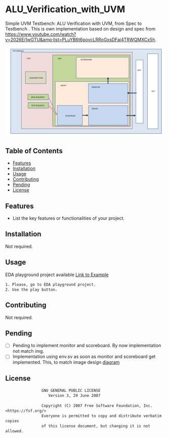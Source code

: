 # ALU_Verification_with_UVM

Simple UVM Testbench: ALU Verification with UVM, from Spec to Testbench . This is own implementation based on design and spec from https://www.youtube.com/watch?v=2026Ei1wGTU&amp;list=PLuYB6t6povcLRRoGxsDFai4TRWQMXCx5h.

![blocks diagram](spec/ALU%20Block%20Diagram.jpg)

## Table of Contents

- [Features](#features)
- [Installation](#installation)
- [Usage](#usage)
- [Contributing](#contributing)
- [Pending](#pending)
- [License](#license)

## Features

- List the key features or functionalities of your project.

## Installation

Not required.

## Usage
EDA playground project available <a href="https://www.edaplayground.com/x/KWCi" target="_blank" rel="noopener noreferrer">Link to Example</a>

    1. Please, go to EDA playground project.
    2. Use the play button.

## Contributing

Not required.

## Pending

- [ ] Pending to implement monitor and scoreboard. By now implementation not match img.
- [ ] Implementation using env.sv as soon as monitor and scoreboard get implemented. This, to match image design [diagram](spec/ALU%20Block%20Diagram.jpg)

## License

                    GNU GENERAL PUBLIC LICENSE
                       Version 3, 29 June 2007

                    Copyright (C) 2007 Free Software Foundation, Inc. <https://fsf.org/>
                    Everyone is permitted to copy and distribute verbatim copies
                    of this license document, but changing it is not allowed.

